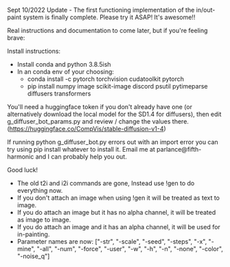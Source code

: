 Sept 10/2022 Update - The first functioning implementation of the in/out-paint system is finally complete. Please try it ASAP! It's awesome!!

Real instructions and documentation to come later, but if you're feeling brave:

Install instructions:
 - Install conda and python 3.8.5ish
 - In an conda env of your choosing:
   - conda install -c pytorch torchvision cudatoolkit pytorch 
   - pip install numpy image scikit-image discord psutil pytimeparse diffusers transformers
 
You'll need a huggingface token if you don't already have one (or alternatively download the local model for the SD1.4 for diffusers), then edit g_diffuser_bot_params.py and review / change the values there. (https://huggingface.co/CompVis/stable-diffusion-v1-4)

If running python g_diffuser_bot.py errors out with an import error you can try using pip install whatever to install it. Email me at parlance@fifth-harmonic and I can probably help you out.

Good luck!

- The old t2i and i2i commands are gone, Instead use !gen to do everything now.
- If you don't attach an image when using !gen it will be treated as text to image.
- If you do attach an image but it has no alpha channel, it will be treated as image to image.
- If you do attach an image and it has an alpha channel, it will be used for in-painting.
- Parameter names are now: 
["-str", "-scale", "-seed", "-steps", "-x", "-mine", "-all", "-num", "-force", "-user", "-w", "-h", "-n", "-none", "-color", "-noise_q"]
